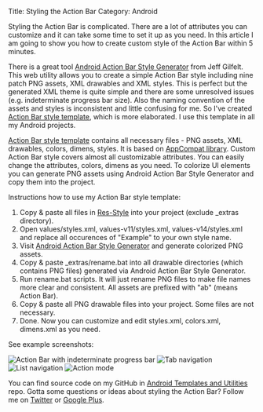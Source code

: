 Title: Styling the Action Bar
Category: Android

Styling the Action Bar is complicated. There are a lot of attributes you can customize and it can take some time to set it up as you need. In this article I am going to show you how to create custom style of the Action Bar within 5 minutes.

There is a great tool [Android Action Bar Style Generator](https://jgilfelt.github.io/android-actionbarstylegenerator/) from Jeff Gilfelt. This web utility allows you to create a simple Action Bar style including nine patch PNG assets, XML drawables and XML styles. This is perfect but the generated XML theme is quite simple and there are some unresolved issues (e.g. indeterminate progress bar size). Also the naming convention of the assets and styles is inconsistent and little confusing for me. So I've created [Action Bar style template](https://github.com/petrnohejl/Android-Templates-And-Utilities/tree/master/Res-Style), which is more elaborated. I use this template in all my Android projects.

[Action Bar style template](https://github.com/petrnohejl/Android-Templates-And-Utilities/tree/master/Res-Style) contains all necessary files - PNG assets, XML drawables, colors, dimens, styles. It is based on [AppCompat library](https://developer.android.com/tools/support-library/features.html). Custom Action Bar style covers almost all customizable attributes. You can easily change the attributes, colors, dimens as you need. To colorize UI elements you can generate PNG assets using Android Action Bar Style Generator and copy them into the project.

Instructions how to use my Action Bar style template:

1. Copy & paste all files in [Res-Style](https://github.com/petrnohejl/Android-Templates-And-Utilities/tree/master/Res-Style) into your project (exclude _extras directory).
2. Open values/styles.xml, values-v11/styles.xml, values-v14/styles.xml and replace all occurences of "Example" to your own style name.
3. Visit [Android Action Bar Style Generator](https://jgilfelt.github.io/android-actionbarstylegenerator/) and generate colorized PNG assets.
4. Copy & paste \_extras/rename.bat into all drawable directories (which contains PNG files) generated via Android Action Bar Style Generator.
5. Run rename.bat scripts. It will just rename PNG files to make file names more clear and consistent. All assets are prefixed with "ab" (means Action Bar).
6. Copy & paste all PNG drawable files into your project. Some files are not necessary.
7. Done. Now you can customize and edit styles.xml, colors.xml, dimens.xml as you need.

See example screenshots:

![Action Bar with indeterminate progress bar]({filename}images/styling-action-bar-01.png)
![Tab navigation]({filename}images/styling-action-bar-02.png)
![List navigation]({filename}images/styling-action-bar-03.png)
![Action mode]({filename}images/styling-action-bar-04.png)

You can find source code on my GitHub in [Android Templates and Utilities](https://github.com/petrnohejl/Android-Templates-And-Utilities/tree/master/Res-Style) repo. Gotta some questions or ideas about styling the Action Bar? Follow me on [Twitter](https://twitter.com/petrnohejl) or [Google Plus](https://plus.google.com/113883771155661250237).
